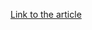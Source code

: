 [Link to the article](https://pwc.com/gx/en/issues/cybersecurity/cyber-threat-intelligence/old-cat-new-tricks.html)
